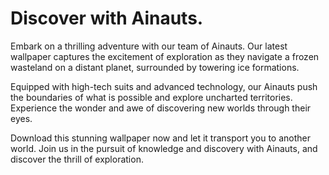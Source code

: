 <!--font:Montserrat-->

# Discover with Ainauts.

Embark on a thrilling adventure with our team of Ainauts. Our latest wallpaper captures the excitement of exploration as they navigate a frozen wasteland on a distant planet, surrounded by towering ice formations.

Equipped with high-tech suits and advanced technology, our Ainauts push the boundaries of what is possible and explore uncharted territories. Experience the wonder and awe of discovering new worlds through their eyes.

Download this stunning wallpaper now and let it transport you to another world. Join us in the pursuit of knowledge and discovery with Ainauts, and discover the thrill of exploration.

<!--

Write me markdown content of website with wallpaper:

"A group of Ainauts in high-tech suits exploring a frozen wasteland on a distant planet, with towering ice formations all around them."

The header of the page should not be copy of the text but rather a real content of the website which is using this wallpaper.


---


# Welcome to the World of Ainauts

Experience the thrill of exploration with our team of Ainauts as they venture into uncharted territories in their high-tech suits. Our latest wallpaper features a group of Ainauts on a distant planet, braving the frozen wasteland and towering ice formations.

Join us on an adventure beyond your imagination and discover the wonders of the universe. Download this stunning wallpaper now and let it transport you to another world.


---


Heading is too long, rewrite whole content.


---


# Discover the Thrill of Exploration with Ainauts

Embark on an adventure beyond your wildest dreams with our team of Ainauts. Our latest wallpaper captures the excitement of exploration as they traverse a frozen wasteland on a distant planet, surrounded by towering ice formations.

Experience the wonder and awe of discovering new worlds through the eyes of our Ainauts. With their high-tech suits and advanced technology, they are able to explore uncharted territories and push the boundaries of what is possible.

Download this stunning wallpaper now and let it transport you to another world. Join us in the pursuit of knowledge and discovery, and discover the thrill of exploration with Ainauts.


---


Heading is too long, rewrite whole content.


---


# Explore New Worlds with Ainauts

Join our team of Ainauts on an adventure beyond your imagination. Our latest wallpaper captures the excitement of exploration as they brave a frozen wasteland on a distant planet, surrounded by towering ice formations.

Equipped with high-tech suits and advanced technology, our Ainauts are able to push the boundaries of what is possible and explore uncharted territories. Experience the wonder and awe of discovering new worlds through their eyes.

Download this stunning wallpaper now and let it transport you to another world. Discover the thrill of exploration with Ainauts and join us in the pursuit of knowledge and discovery.


---


Heading is too long, rewrite whole content.


---


# Join Ainauts in the Pursuit of Discovery

Embark on a thrilling adventure with our team of Ainauts. Our latest wallpaper captures the excitement of exploration as they navigate a frozen wasteland on a distant planet, surrounded by towering ice formations.

Equipped with high-tech suits and advanced technology, our Ainauts push the boundaries of what is possible and explore uncharted territories. Experience the wonder and awe of discovering new worlds through their eyes.

Download this stunning wallpaper now and let it transport you to another world. Join us in the pursuit of knowledge and discovery with Ainauts, and discover the thrill of exploration.


---


Write me a Google font which is best fitting for the website.

Pick from the list:
- Exo 2
- Raleway
- Orbitron
- Roboto
- Open Sans
- Dancing Script
- Poppins
- Alegreya
- Barlow Condensed
- Futura
- IBM Plex Sans
- Great Vibes
- Playfair Display
- Montserrat
- Lato
- Lobster
- Inter


Write just the font name nothing else.


---


Montserrat

-->
